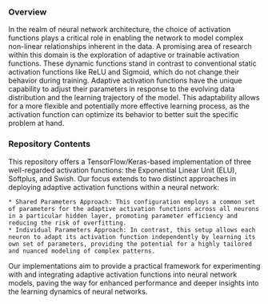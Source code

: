 ### Overview

In the realm of neural network architecture, the choice of activation functions plays a critical role in enabling the network to model complex non-linear relationships inherent in the data. A promising area of research within this domain is the exploration of adaptive or trainable activation functions. These dynamic functions stand in contrast to conventional static activation functions like ReLU and Sigmoid, which do not change their behavior during training. Adaptive activation functions have the unique capability to adjust their parameters in response to the evolving data distribution and the learning trajectory of the model. This adaptability allows for a more flexible and potentially more effective learning process, as the activation function can optimize its behavior to better suit the specific problem at hand.

### Repository Contents
This repository offers a TensorFlow/Keras-based implementation of three well-regarded activation functions: the Exponential Linear Unit (ELU), Softplus, and Swish. Our focus extends to two distinct approaches in deploying adaptive activation functions within a neural network:

    * Shared Parameters Approach: This configuration employs a common set of parameters for the adaptive activation functions across all neurons in a particular hidden layer, promoting parameter efficiency and reducing the risk of overfitting.
    * Individual Parameters Approach: In contrast, this setup allows each neuron to adapt its activation function independently by learning its own set of parameters, providing the potential for a highly tailored and nuanced modeling of complex patterns.
    
Our implementations aim to provide a practical framework for experimenting with and integrating adaptive activation functions into neural network models, paving the way for enhanced performance and deeper insights into the learning dynamics of neural networks.